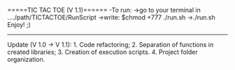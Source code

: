 =====TIC TAC TOE (V 1.1)======
-To run:
    ->go to your terminal in ..../path/TICTACTOE/RunScript
    ->write: $chmod +777 ./run.sh
    ->./run.sh
Enjoy! ;)

-------
Update (V 1.0 -> V 1.1):
    1. Code refactoring;
    2. Separation of functions in created libraries;
    3. Creation of execution scripts.
    4. Project folder organization.